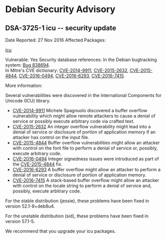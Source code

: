 
Debian Security Advisory
========================


DSA-3725-1 icu -- security update
---------------------------------



Date Reported:
27 Nov 2016
Affected Packages:

[icu](https://packages.debian.org/src:icu)

Vulnerable:
Yes
Security database references:
In the Debian bugtracking system: [Bug 838694](https://bugs.debian.org/cgi-bin/bugreport.cgi?bug=838694).  
In Mitre's CVE dictionary: [CVE-2014-9911](https://security-tracker.debian.org/tracker/CVE-2014-9911), [CVE-2015-2632](https://security-tracker.debian.org/tracker/CVE-2015-2632), [CVE-2015-4844](https://security-tracker.debian.org/tracker/CVE-2015-4844), [CVE-2016-0494](https://security-tracker.debian.org/tracker/CVE-2016-0494), [CVE-2016-6293](https://security-tracker.debian.org/tracker/CVE-2016-6293), [CVE-2016-7415](https://security-tracker.debian.org/tracker/CVE-2016-7415).  

More information:

Several vulnerabilities were discovered in the International Components
for Unicode (ICU) library.


* [CVE-2014-9911](https://security-tracker.debian.org/tracker/CVE-2014-9911)
Michele Spagnuolo discovered a buffer overflow vulnerability which
 might allow remote attackers to cause a denial of service or possibly
 execute arbitrary code via crafted text.
* [CVE-2015-2632](https://security-tracker.debian.org/tracker/CVE-2015-2632)
An integer overflow vulnerability might lead into a denial of service
 or disclosure of portion of application memory if an attacker has
 control on the input file.
* [CVE-2015-4844](https://security-tracker.debian.org/tracker/CVE-2015-4844)
Buffer overflow vulnerabilities might allow an attacker with control
 on the font file to perform a denial of service or,
 possibly, execute arbitrary code.
* [CVE-2016-0494](https://security-tracker.debian.org/tracker/CVE-2016-0494)
Integer signedness issues were introduced as part of the
 [CVE-2015-4844](https://security-tracker.debian.org/tracker/CVE-2015-4844) fix.
* [CVE-2016-6293](https://security-tracker.debian.org/tracker/CVE-2016-6293)
A buffer overflow might allow an attacker to perform a denial of
 service or disclosure of portion of application memory.
* [CVE-2016-7415](https://security-tracker.debian.org/tracker/CVE-2016-7415)
A stack-based buffer overflow might allow an attacker with control on
 the locale string to perform a denial of service and, possibly,
 execute arbitrary code.


For the stable distribution (jessie), these problems have been fixed in
version 52.1-8+deb8u4.


For the unstable distribution (sid), these problems have been fixed in
version 57.1-5.


We recommend that you upgrade your icu packages.





